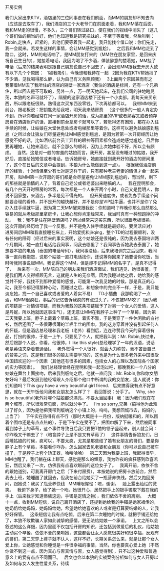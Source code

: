 开房实例

我们大家出来KTV，酒店里的三位同事走在我们前面，而MM的朋友却不知去向（应该是去取车了），我们酒店的三个大老爷们在前面走着，我和MM落在后面，我和MM走的很慢，不多久，三个哥们转过路口，便在我们的视线中消失了（这几个哥们做的相当的好，他们也知道我是研究把妹的，不至于等着我，然后叫到：Robin,走快点，赶紧的。若他们要等着我一起走，我只能找个借口说：你们先走，我一会就来。若发生这样的事情，会让MM感觉到尴尬）。
 
之后我和MM也走到了路口，这时，MM的电话响了，是MM朋友打来的（MM住在朋友家里，是回来庆祝自己生日的），她接着电话，我因为喝了不少酒，佯装醉意的搂着她，MM挂了电话（后来的结果表明是跟自己朋友说自己不回去了，会出现MM跟我去开房大致有以下几个个原因：
 
1被我吸引，今晚想和我待在一起
 
2因为我在KTV帮她挡了不少酒，见我喝得那么醉，认为自己有义务照顾我）
 
3上面两个原因兼而有之
 
我带着MM去了我所住的酒店的隔壁一家酒店（我住的酒店是标间，还有一个兄弟住，所以回去是不可取的，另外一点，万一明天她起床，在我们公司的驻地瞎晃荡，本狼的名声可就坏了），隔壁的这家酒店楼下还有一个小卖部，我每天来买东西，所以跟老板很熟，熟得这次买东西没零钱，下次再给都可以。
 
我带MM来到前台，跟老板说：把钥匙先给我吧，明天我来结房费
 
（这个很多的一般人肯定办不到，所以你若经常在同一家酒店开房的话，成为那里的VIP或者熟客又或者预存房费在酒店账户的话，直接到前台拿房卡就可以了，若觉得还有困难，那在办入住手续的时候，让姑娘在大堂休息处或者电梯那里等着你，这样可以避免姑娘感到尴尬（之所以会让狼友们尽量避免让MM感觉到尴尬，是因为若第一次开房经历让她感觉不好的话，比如酒店前台员工异样的眼神等因素都会造成她感觉尴尬，日后你要再睡她，让她来酒店，就不会那么的顺利，因为上次她体验不好，所以会有顾虑。
 
当然，这是对一般的害羞的姑娘而言，我开房，甚至没有睡过的姑娘，我开好后，直接给她短信或者电话，告诉她房号，她直接就到我开好的酒店的房间里了，这个在日后的文章中会提到，本狼为什么能做到这一点）。
 
根据我做酒店前厅的经验，十对情侣至少有七对是这样干的，只有那种老夫老妻的情侣才会一起来开房，和MM第一次开房的哥们都是会尽量避免让MM感到尴尬的，而当然，剩下的那些就是偷情的人了，背着自己老公或者老婆出来瞎搞的人。
 
我在昆明那会，有几个白天开时租房的常客，每次都是一个人来开两个小时，自己又是昆明人，你说不回家整，来酒店，多半是见不得光的。
 
但开房速度快，或者免办手续这个问题要合理的看待，并不是开的越快越好，并不是你是VIP就牛逼，也并不是你丫免办入住手续就牛逼，因为第二天MM醒来跟我说：你知道吗？昨晚你那么自然那么容易的就从老板那里拿房卡，让我心想你肯定经常来，我当时真有一种想跑掉的冲动。
 
我：我不是住在隔壁酒店吗？所以经常来这买东西，所以很跟老板很熟。
 
这次开房的经历给了我一个反思，并不是免入住手续就是最好的，要灵活应对）
 
进房间后MM和我直接睡在床上，开始爱抚和ji/qing，整个TD的过程很顺利，没有任何的阻碍（经过后来的事实表明，这个姑娘还是很纯的，因为我去泰国培训两个月期间，她一直打电话给我同事，问我去哪里了？我同事告诉她我去泰国了，她想要本狼的电话（泰国的电话号码），我同事没给，后来我培训完之后回来，我同事一直向我抱怨，说那个姑娘一直打电话找你，还说等你回来了她要请你吃饭，当时听我同事说起MM，我记得这个MM，但是却不记得MM的名字了，是真不记得了，
 
后来有一次，MM陪自己的朋友来我们酒店面试，我们遇见，她很害羞，于是我们两人变得相顾无言，这就是人生的无奈啊，因为我睡过她之后，她给我的感觉并不好，我找不到那种爱情的感觉，可能第一次我见她的时候，那是真正的心动，我至今都记得那种心动，而睡过之后，和想象中的完全不一样，于是，我只能淡忘她，找一个自己喜欢或者爱的人着实不易）
 
TD小插曲
 
我那晚喝了一点酒，和MM很疯狂，事后的记忆告诉我疯的有点过头了，不仅被MM咬了（因为我的项链是一对情侣项链，而我为我戴的这条项链赋予了对另一个女人的爱情，这人是丹妮，所以她就因这事生气），还无意让MM在我脖子上种了一个草莓，因为第二天我要上班，脖子上戴着个草莓上班，着实不雅，于是我穿了一件休闲款的白衬衫，然后还围了一条很薄很薄的半棉半丝的围巾，我的这身穿着并没有引起任何人的怀疑，但是酒店总经理和我老板（老外）看到后，连连称赞我今天的穿着很有品，打扮的很帅，于是一上午，只要见了个人，就把我叫到：Mr. Robin,快过来，然后跟那个人说，你看，他很帅，I like this style(总经理学了一年的汉语，说话老是英语夹杂着普通话)。
 
老外觉得一个人很好，就会大力称赞，毫不吝啬自己的赞美之词，这是我们很多的狼友需要学习的，这也是为什么很多老外来中国很受中国妞欢迎的一个因素（其他还有很多的因素，包括女人的心理以及国际各个国家的实力等因素）。
 
我们总经理曾经在昆明和我一起泡过吧，那晚我和一个八分的姑娘在舞台上面接吻，后来我到版纳之后，他就一直问我：Mr. Robin,你和你女朋友好吗？最后发展到他经常跟人介绍那个他口中所谓的我的女朋友，逢人就说：你们知道吗？This guy have a very beautiful girl friend.
 
后来搞得我有点不好意思，就在一天午饭他问我和女朋友怎么样了？
 
我回答说：分手了。
 
Why, she is so beautiful(老外对哪个姑娘都说漂亮，不要太当回事)
 
我：因为我们现在在两个城市，所以很难常见面，所以就分手了。
 
I’m so sorry,兄弟（搞得他为此难过了好久，因为是他把我带到版纳这个小镇上的，呜呜，我想回城市去，妈妈的，上当了）
 
下午实在热得有点不行（那时大概是十一月份，版纳挺暖和的，所以围着个围巾还是有点点热的），于是下午实在受不了，把围巾解了下来，然后被同事看到脖子上的草莓，这个事件导致日后我只要把T恤的领子竖起来，别人就会问：你昨晚又干嘛去了？（暗含脖子上是不是又有草莓了）
 
这件事情告诉狼友们，日后睡姑娘的时候，疯可以，不要太疯，尤其是那些结了婚有女朋友的哥们，要是你脖子上有个草莓，本狼看你咋办，怎么回家去见老婆和女朋友（你可以说自己被车撞了，于是脖子上套个矫正器，哈哈哈哈）
 
第二天因为我要上班，我起得很早，MM也醒了，我们躺在床上聊天，感觉是那么的惬意，我为昨夜的疯狂感到欣喜若狂，然后又来了一次，仿佛我有点喜欢眼前的这位女子了。
 
我离开前，依依不舍的跟她道别，可我离开房门之后（下来付房费），本按她说的把房卡放前台，然后我去上班，她睡醒了就回去，但我在前台给她买了一瓶营养快线，然后又跑回房间，跟她说：我买了瓶营养快线
 
MM睡眼惺忪：嗯，谢谢。
 
脸上露出灿烂的微笑。
 
我俯下身子，给了她一个吻。她很开心，居然把手上的银手镯取下戴在我的手上（后来我才知道傣族这边，手镯是定情之物），我们依依不舍的离别。
 
大概十一点，收到MM短信，说自己离开酒店了，还提到她给我的手镯是她家祖传的，她奶奶给她妈妈，她妈妈给她，希望她给她喜欢的人或者是打算要结婚的人，让我好好保管。
 
这条短信让我有点吃惊，后来在第二次睡她的时候，就把手镯还给她了，本狼不敢欺骗人家如此诚挚的感情，更无法给姑娘一个承诺。
 
上文之所以会叙述的这么详细，因为里面不仅包括开房的知识，还包括到做爱后的礼仪，给姑娘主动买个早餐，依依不舍的亲吻她，这些都会让女人感觉很美好和很幸福，反观有的哥们，第二天穿上裤子就不认人，这样不好，长期关系怎么来，就是让那个女人爱上你，让她感觉和你睡觉是一件很幸福的事情，当然，你也要真心爱上她（不然你做不到这一点，因为真心与否真情与否，女人感觉得到），只不过这种爱和普通意义上的爱有点点不同而已。
 
后文也会以本狼的实战案例分析如何与女人开房以及如何与女人发生性爱关系，待续










